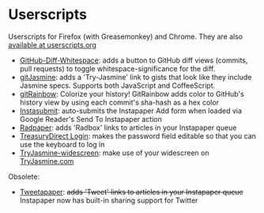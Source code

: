 Userscripts
===========
Userscripts for Firefox (with Greasemonkey) and Chrome. They are also [available at userscripts.org](http://userscripts.org/users/jasonkarns)

- [GitHub-Diff-Whitespace](https://github.com/jasonkarns/userscripts/tree/master/github-diff-whitespace): adds a button to GitHub diff views (commits, pull requests) to toggle whitespace-significance for the diff.
- [gitJasmine](https://github.com/jasonkarns/userscripts/tree/master/gitjasmine): adds a 'Try-Jasmine' link to gists that look like they include Jasmine specs. Supports both JavaScript and CoffeeScript.
- [gitRainbow](https://github.com/jasonkarns/userscripts/tree/master/gitrainbow): Colorize your history! GitRainbow adds color to GitHub's history view by using each commit's sha-hash as a hex color
- [Instasubmit](https://github.com/jasonkarns/userscripts/tree/master/instasubmit): auto-submits the Instapaper Add form when loaded via Google Reader's Send To Instapaper action
- [Radpaper](https://github.com/jasonkarns/userscripts/tree/master/radpaper): adds 'Radbox' links to articles in your Instapaper queue
- [TreasuryDirect Login](https://github.com/jasonkarns/userscripts/tree/master/treasurydirect_login): makes the password field editable so that you can use the keyboard to log in
- [TryJasmine-widescreen](https://github.com/jasonkarns/userscripts/tree/master/tryjasmine-widescreen): make use of your widescreen on [TryJasmine.com](http://tryjasmine.com)

Obsolete:

- [Tweetapaper](https://github.com/jasonkarns/userscripts/tree/master/tweetapaper): <strike>adds 'Tweet' links to articles in your Instapaper queue</strike> Instapaper now has built-in sharing support for Twitter 
